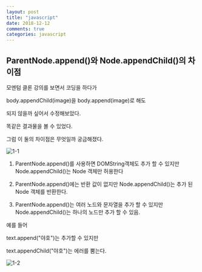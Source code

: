 ```yaml
---
layout: post
title: "javascript"
date: 2018-12-12
comments: true
categories: javascript
---
```


## ParentNode.append()와 Node.appendChild()의 차이점

모멘텀 클론 강의를 보면서 코딩을 하다가

body.appendChild(image)을 body.append(image)로 해도

되지 않을까 싶어서 수정해보았다.

똑같은 결과물을 볼 수 있었다.

그럼 이 둘의 차이점은 무엇일까 궁금해졌다.

![1-1](https://yoonucho.github.io/post_img/code1.png "해당코드")

1. ParentNode.append()를 사용하면 DOMString객체도 추가 할 수 있지만 Node.appendChild()는 Node 객체만 허용한다

2. ParentNode.append()에는 반환 값이 없지만 Node.appendChild()는 추가 된 Node 객체를 반환한다.

3. ParentNode.append()는 여러 노드와 문자열을 추가 할 수 있지만 Node.appendChild()는 하나의 노드만 추가 할 수 있음.

예를 들어

text.append("야호")는 추가할 수 있지만

text.appendChild("야호")는 에러를 뿜는다.

![1-2](https://yoonucho.github.io/post_img/code2.png "해당코드")
